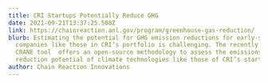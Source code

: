 ```yaml
---
title: CRI Startups Potentially Reduce GHG
date: 2021-09-21T13:37:25.508Z
link: https://chainreaction.anl.gov/program/greenhouse-gas-reduction/
blurb: Estimating the potential for GHG emission reductions for early-stage
  companies like those in CRI’s portfolio is challenging. The recently developed
  CRANE tool  offers an open-source methodology to assess the emissions
  reduction potential of climate technologies like those of CRI’s startups.
author: Chain Reaction Innovations
---
```


